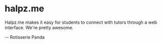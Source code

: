 halpz.me
========
Halpz.me makes it easy for students to connect with tutors through a web interface. We're pretty awesome.

-- Rotisserie Panda